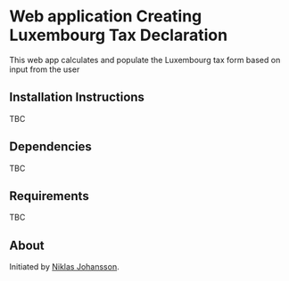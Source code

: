 # Web application Creating Luxembourg Tax Declaration
This web app calculates and populate the Luxembourg tax form based on input from the user

## Installation Instructions
TBC

## Dependencies
TBC

## Requirements
TBC

## About
Initiated by <a href="https://github.com/niklas-joh/" title="Niklas Johansson Github" alt="Niklas Johansson Github Profle">Niklas Johansson</a>.